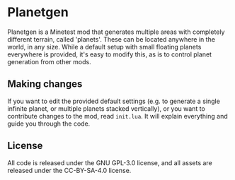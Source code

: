 # Planetgen
Planetgen is a Minetest mod that generates multiple areas with completely
different terrain, called 'planets'. These can be located anywhere in the world,
in any size. While a default setup with small floating planets everywhere is
provided, it's easy to modify this, as is to control planet generation from
other mods.

## Making changes
If you want to edit the provided default settings (e.g. to generate a single
infinite planet, or multiple planets stacked vertically), or you want to
contribute changes to the mod, read `init.lua`. It will explain everything and
guide you through the code.

## License
All code is released under the GNU GPL-3.0 license, and all assets are released
under the CC-BY-SA-4.0 license.
